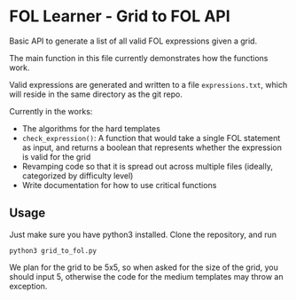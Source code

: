 # FOL Learner - Grid to FOL API

Basic API to generate a list of all valid FOL expressions given a grid.

The main function in this file currently demonstrates how the functions work.

Valid expressions are generated and written to a file `expressions.txt`, which
will reside in the same directory as the git repo.

Currently in the works:
- The algorithms for the hard templates
- `check_expression()`: A function that would take a single FOL statement as
input, and returns a boolean that represents whether the expression is valid
for the grid 
- Revamping code so that it is spread out across multiple files (ideally,
categorized by difficulty level)
- Write documentation for how to use critical functions

## Usage
Just make sure you have python3 installed. Clone the repository, and run

    python3 grid_to_fol.py

We plan for the grid to be 5x5, so when asked for the size of the grid, you
should input 5, otherwise the code for the medium templates may throw an 
exception.
